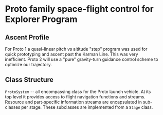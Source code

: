 # Proto family space-flight control for Explorer Program

## Ascent Profile
For Proto 1 a quasi-linear pitch vs altitude "step" program was used for quick prototyping and ascent past the Karman Line. This was very inefficient.
Proto 2 will use a "pure" gravity-turn guidance control scheme to optimize our trajectory. 

## Class Structure
`ProtoSystem` -- all encompassing class for the Proto launch vehicle. At its top level it provides access to flight navigation functions and streams. Resource and part-specific information streams are encapsulated in sub-classes per stage. These subclasses are implemented from a `Stage` class.
